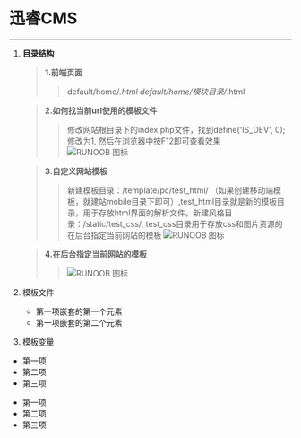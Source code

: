 迅睿CMS
=================
----------

1. **目录结构**
    > **1.前端页面**
    >> default/home/*.html
    >> default/home/模块目录/*.html

    > **2.如何找当前url使用的模板文件**
    >> 修改网站根目录下的index.php文件，找到define('IS_DEV', 0); 修改为1, 然后在浏览器中按F12即可查看效果  
    >> ![RUNOOB 图标](https://file.xunruicms.com/vipfile/ueditor/image/202008/159687654213dfc1.png)

    > **3.自定义网站模板**
    >> 新建模板目录：/template/pc/test_html/ （如果创建移动端模板，就建站mobile目录下即可）,test_html目录就是新的模板目录，用于存放html界面的解析文件。新建风格目录：/static/test_css/, test_css目录用于存放css和图片资源的
    >> 在后台指定当前网站的模板
    >> ![RUNOOB 图标](https://file.xunruicms.com/vipfile/201908/5b015da4379d9b1.png)

    > **4.在后台指定当前网站的模板**
    >> ![RUNOOB 图标](https://file.xunruicms.com/vipfile/201908/379d9b1b6a7644b.png)


1. 模板文件
    - 第一项嵌套的第一个元素
    - 第一项嵌套的第二个元素
2. 模板变量

+ 第一项
+ 第二项
+ 第三项


- 第一项
- 第二项
- 第三项




